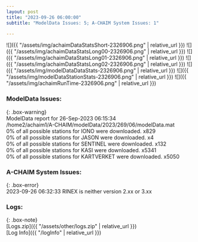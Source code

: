 ```yaml
---
layout: post
title: "2023-09-26 06:00:00"
subtitle: "ModelData Issues: 5; A-CHAIM System Issues: 1"

---
```


![]({{ "/assets/img/achaimDataStatsShort-2326906.png" | relative_url }})
![]({{ "/assets/img/achaimDataStatsLong00-2326906.png" | relative_url }})
![]({{ "/assets/img/achaimDataStatsLong01-2326906.png" | relative_url }})
![]({{ "/assets/img/achaimDataStatsLong02-2326906.png" | relative_url }})
![]({{ "/assets/img/modelDataDataStats-2326906.png" | relative_url }})
![]({{ "/assets/img/modelDataStationStats-2326906.png" | relative_url }})
![]({{ "/assets/img/achaimRunTime-2326906.png" | relative_url }})


### ModelData Issues:  
  
{: .box-warning}  
 ModelData report for 26-Sep-2023 06:15:34   
 /home2/achaim1/A-CHAIM/modelData/2023/269/06/modelData.mat   
 0% of all possible stations for IONO were downloaded. x829   
 0% of all possible stations for JASON were downloaded. x4   
 0% of all possible stations for SENTINEL were downloaded. x132   
 0% of all possible stations for KASI were downloaded. x5341   
 0% of all possible stations for KARTVERKET were downloaded. x5050   
  
### A-CHAIM System Issues:  
  
{: .box-error}  
2023-09-26 06:32:33 RINEX is neither version 2.xx or 3.xx  

### Logs:  
  
{: .box-note}  
[Logs.zip]({{ "/assets/other/logs.zip" | relative_url }})  
[Log Info]({{ "/logInfo" | relative_url }})  
